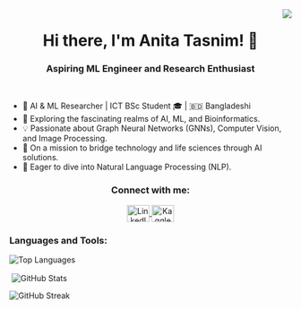 <img align="right" src="https://visitor-badge.laobi.icu/badge?page_id=anitatasnim.anitatasnim" />

<h1 align="center">Hi there, I'm Anita Tasnim! 👋</h1>
<h3 align="center">Aspiring ML Engineer and Research Enthusiast</h3>

<br/>

- 🧠 AI & ML Researcher | ICT BSc Student 🎓 | 🇧🇩 Bangladeshi
- 🌱 Exploring the fascinating realms of AI, ML, and Bioinformatics.
- 💡 Passionate about Graph Neural Networks (GNNs), Computer Vision, and Image Processing.
- 🚀 On a mission to bridge technology and life sciences through AI solutions.
- 📖 Eager to dive into Natural Language Processing (NLP).

<h3 align="center">Connect with me:</h3>
<p align="center">
  <a href="https://linkedin.com/in/anita-tasnim" target="blank">
    <img align="center" src="https://raw.githubusercontent.com/rahuldkjain/github-profile-readme-generator/master/src/images/icons/Social/linkedin.svg" alt="LinkedIn" height="30" width="40" />
  </a>
  <a href="https://kaggle.com/anita-tasnim" target="blank">
    <img align="center" src="https://raw.githubusercontent.com/rahuldkjain/github-profile-readme-generator/master/src/images/icons/Social/kaggle.svg" alt="Kaggle" height="30" width="40" />
  </a>
</p>

<h3 align="left">Languages and Tools:</h3>
<p align="center">
  <!-- Add your favorite programming languages and tools here -->
</p>

<p>
  <img align="center" src="https://github-readme-stats.vercel.app/api/top-langs?username=anitatasnim&show_icons=true&locale=en&layout=compact" alt="Top Languages">
</p>

<p>&nbsp;<img align="center" src="https://github-readme-stats.vercel.app/api?username=anitatasnim&show_icons=true&locale=en" alt="GitHub Stats"></p>

<p><img align="center" src="https://github-readme-streak-stats.herokuapp.com/?user=anitatasnim&" alt="GitHub Streak"></p>
